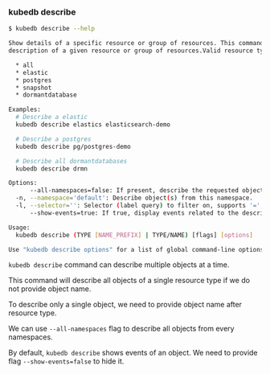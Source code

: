 ### kubedb describe

```bash
$ kubedb describe --help

Show details of a specific resource or group of resources. This command joins many API calls together to form a detailed
description of a given resource or group of resources.Valid resource types include:

  * all
  * elastic
  * postgres
  * snapshot
  * dormantdatabase

Examples:
  # Describe a elastic
  kubedb describe elastics elasticsearch-demo

  # Describe a postgres
  kubedb describe pg/postgres-demo

  # Describe all dormantdatabases
  kubedb describe drmn

Options:
      --all-namespaces=false: If present, describe the requested object(s) across all namespaces. Namespace specified with --namespace will be ignored.
  -n, --namespace='default': Describe object(s) from this namespace.
  -l, --selector='': Selector (label query) to filter on, supports '=', '==', and '!='.
      --show-events=true: If true, display events related to the described object.

Usage:
  kubedb describe (TYPE [NAME_PREFIX] | TYPE/NAME) [flags] [options]

Use "kubedb describe options" for a list of global command-line options (applies to all commands).
```

`kubedb describe` command can describe multiple objects at a time.

This command will describe all objects of a single resource type if we do not provide object name.

To describe only a single object, we need to provide object name after resource type.

We can use `--all-namespaces` flag to describe all objects from every namespaces.

By default, `kubedb describe` shows events of an object. We need to provide flag `--show-events=false` to hide it.
